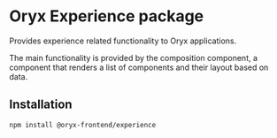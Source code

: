 # Oryx Experience package

Provides experience related functionality to Oryx applications.

The main functionality is provided by the composition component, a component that renders a list of components and their layout based on data.

## Installation

`npm install @oryx-frontend/experience`
